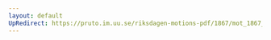 ```yaml
---
layout: default
UpRedirect: https://pruto.im.uu.se/riksdagen-motions-pdf/1867/mot_1867__ak__45.pdf
---
```

